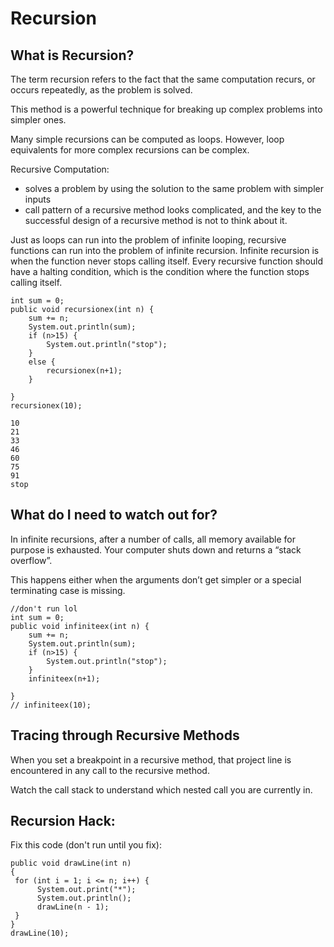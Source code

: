 # Recursion


## What is Recursion?
The term recursion refers to the fact that the same computation recurs, or occurs repeatedly, as the problem is solved.

This method is a powerful technique for breaking up complex problems into simpler ones.

Many simple recursions can be computed as loops. However, loop equivalents for more complex recursions can be complex.

Recursive Computation:
- solves a problem by using the solution to the same problem with simpler inputs
- call pattern of a recursive method looks complicated, and the key to the successful design of a recursive method is not to think about it.

Just as loops can run into the problem of infinite looping, recursive functions can run into the problem of infinite recursion. Infinite recursion is when the function never stops calling itself. Every recursive function should have a halting condition, which is the condition where the function stops calling itself.

```
int sum = 0;
public void recursionex(int n) {
    sum += n;
    System.out.println(sum);
    if (n>15) {
        System.out.println("stop");
    }
    else {
        recursionex(n+1);
    }
  
}
recursionex(10);
```

```
10
21
33
46
60
75
91
stop
```


## What do I need to watch out for?
In infinite recursions, after a number of calls, all memory available for purpose is exhausted. Your computer shuts down and returns a “stack overflow”. 

This happens either when the arguments don’t get simpler or a special terminating case is missing.

```
//don't run lol
int sum = 0;
public void infiniteex(int n) {
    sum += n;
    System.out.println(sum);
    if (n>15) {
        System.out.println("stop");
    }
    infiniteex(n+1);
  
}
// infiniteex(10);
```


## Tracing through Recursive Methods
When you set a breakpoint in a recursive method, that project line is encountered in any call to the recursive method.

Watch the call stack to understand which nested call you are currently in.


## Recursion Hack:
Fix this code (don't run until you fix):

```
public void drawLine(int n)
{
 for (int i = 1; i <= n; i++) {
      System.out.print("*");
      System.out.println();
      drawLine(n - 1);
 }
}
drawLine(10);
```